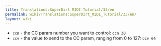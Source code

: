 ```yaml
---
title: Translations:SuperDirt MIDI Tutorial/33/en
permalink: wiki/Translations:SuperDirt_MIDI_Tutorial/33/en/
layout: wiki
---
```


-   `ccn` - the CC param number you want to control: `ccn 30`
-   `ccv` - the value to send to the CC param, ranging from 0 to 127:
    `ccv 64`

